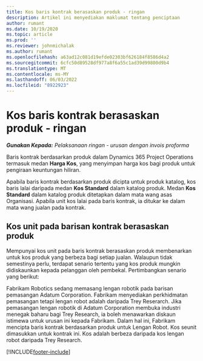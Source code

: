 ```yaml
---
title: Kos baris kontrak berasaskan produk - ringan
description: Artikel ini menyediakan maklumat tentang penciptaan
author: rumant
ms.date: 10/19/2020
ms.topic: article
ms.prod: ''
ms.reviewer: johnmichalak
ms.author: rumant
ms.openlocfilehash: a63ad12c081d19efde02303bf626184f8586d4a2
ms.sourcegitcommit: 6cfc50d89528df977a8f6a55c1ad39d99800d9b4
ms.translationtype: MT
ms.contentlocale: ms-MY
ms.lasthandoff: 06/03/2022
ms.locfileid: "8922923"
---
```

# <a name="cost-product-based-contract-lines---lite"></a>Kos baris kontrak berasaskan produk - ringan

_**Gunakan Kepada:** Pelaksanaan ringan - urusan dengan invois proforma_


Baris kontrak berdasarkan produk dalam Dynamics 365 Project Operations termasuk medan **Harga Kos**, yang menyimpan harga kos bagi produk untuk pengiraan keuntungan hiliran.

Apabila baris kontrak berdasarkan produk dicipta untuk produk katalog, kos baris lalai daripada medan **Kos Standard** dalam katalog produk. Medan **Kos Standard** dalam katalog produk ditetapkan dalam mata wang asas Organisasi. Apabila unit kos lalai pada baris kontrak, ia ditukar ke dalam mata wang jualan pada kontrak.

## <a name="unit-cost-on-a-product-based-contract-line"></a>Kos unit pada barisan kontrak berasaskan produk

Mempunyai kos unit pada baris kontrak berasaskan produk membenarkan untuk kos produk yang berbeza bagi setiap jualan. Walaupun tidak semestinya perlu, terdapat senario tertentu yang kos produk mungkin didiskaunkan kepada pelanggan oleh pembekal. Pertimbangkan senario yang berikut:

Fabrikam Robotics sedang memasang lengan robotik pada barisan pemasangan Adatum Corporation. Fabrikam menyediakan perkhidmatan pemasangan tetapi lengan robot adalah daripada Trey Reserarch. Jika pemasangan lengan robotik di Adatum Corporation membuka industri menegak baharu bagi Trey Research, ia boleh menawarkan diskaun istimewa untuk urusan ini kepada Fabrikam. Dalam hal ini, Fabrikam mencipta baris kontrak berdasarkan produk untuk Lengan Robot. Kos seunit dimasukkan untuk kontrak ini. Kos adalah berbeza daripada kos lengan robot daripada Trey Research.


[!INCLUDE[footer-include](../../includes/footer-banner.md)]